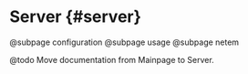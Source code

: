 # Server {#server}

@subpage configuration
@subpage usage
@subpage netem

@todo Move documentation from Mainpage to Server.
